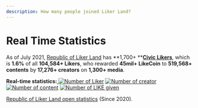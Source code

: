 ```yaml
---
description: How many people joined Liker Land?
---
```


# Real Time Statistics

As of July 2021, [Republic of Liker Land](https://liker.land/getapp) has **1,700+ **[**Civic Likers**](../civic-liker/), which is **1.6%** of all **104,584+ Likers**, who rewarded **45mil+ LikeCoin** to **519,568+ contents** by **17,276+ creators** on **1,300+ media**.

**Real-time statistics:**[ ![Number of Liker](https://static.like.co/badge/stats/liker.svg)](https://like.co) [![Number of creator](https://static.like.co/badge/stats/creator.svg)](https://like.co) [![Number of content](https://static.like.co/badge/stats/content.svg)](https://like.co) [![Number of LIKE given](https://static.like.co/badge/stats/LIKE.svg)](https://like.co)

[Republic of Liker Land open statistics](https://datastudio.google.com/u/0/reporting/e6168171-b61d-4871-b39f-7b6308f2facc/page/qgR) (Since 2020).
